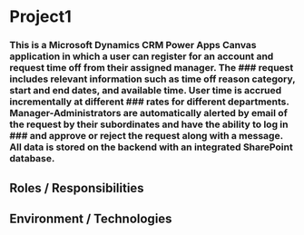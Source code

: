 # Project1

### This is a Microsoft Dynamics CRM Power Apps Canvas application in which a user can register for an account and request time off from their assigned manager. The ### request includes relevant information such as time off reason category, start and end dates, and available time. User time is accrued incrementally at different ### rates for different departments. Manager-Administrators are automatically alerted by email of the request by their subordinates and have the ability to log in  ### and approve or reject the request along with a message. All data is stored on the backend with an integrated SharePoint database.


## Roles / Responsibilities

   

##   Environment / Technologies
 


